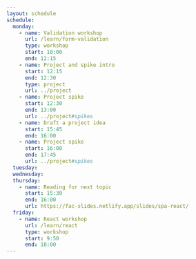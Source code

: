 ```yaml
---
layout: schedule
schedule:
  monday:
    - name: Validation workshop
      url: /learn/form-validation
      type: workshop
      start: 10:00
      end: 12:15
    - name: Project and spike intro
      start: 12:15
      end: 12:30
      type: project
      url: ../project
    - name: Project spike
      start: 12:30
      end: 13:00
      url: ../project#spikes
    - name: Draft a project idea
      start: 15:45
      end: 16:00
    - name: Project spike
      start: 16:00
      end: 17:45
      url: ../project#spikes
  tuesday:
  wednesday:
  thursday:
    - name: Reading for next topic
      start: 15:30
      end: 16:00
      url: https://fac-slides.netlify.app/slides/spa-react/
  friday:
    - name: React workshop
      url: /learn/react
      type: workshop
      start: 9:50
      end: 18:00
---
```

